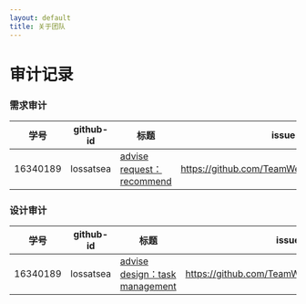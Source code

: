 ```yaml
---
layout: default
title: 关于团队
---
```


# 审计记录

### 需求审计

| 学号     | github-id | 标题                                                         | issue url                                     |
| -------- | --------- | ------------------------------------------------------------ | --------------------------------------------- |
| 16340189 | lossatsea | [advise request：recommend](https://github.com/TeamWeGo/teamwego/issues/5) | https://github.com/TeamWeGo/teamwego/issues/5 |

### 设计审计

| 学号     | github-id | 标题                                                         | issue url                                     |
| -------- | --------- | ------------------------------------------------------------ | --------------------------------------------- |
| 16340189 | lossatsea | [advise design：task management](https://github.com/TeamWeGo/teamwego/issues/6) | https://github.com/TeamWeGo/teamwego/issues/6 |

